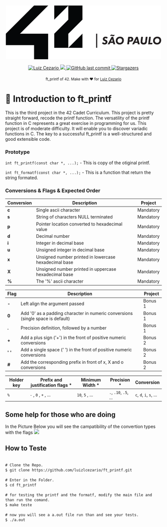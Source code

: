 

<div>
<p align="center">
   <img src="./.github/42.png" alt="Github-Explorer" width="500"/>
</p>
</div>
<p align="center">	
   <a href="https://www.linkedin.com/in/luiz-lima-cezario/">
      <img alt="Luiz Cezario" src="https://img.shields.io/badge/-luizCezario-682998?style=flat&logo=Linkedin&logoColor=white" />
   </a>

  <a aria-label="Completed" href="https://www.42sp.org.br/">
    <img src="https://img.shields.io/badge/42.sp-Printf-682998?logo="></img>
  </a>
  <a href="https://github.com/luizlcezario/ft_printf/commits/master">
    <img alt="GitHub last commit" src="https://img.shields.io/github/last-commit/luizlcezario/ft_printf?color=682998">
  </a> 

  <a href="https://github.com/luizlcezario/ft_printf/stargazers">
    <img alt="Stargazers" src="https://img.shields.io/github/stars/luizlcezario/ft_printf?color=682998&logo=github">
  </a>
</p>

<div align="center">
  <sub>ft_printf of 42. Make with ❤︎ for
        <a href="https://github.com/luizlcezario">Luiz Cezario</a> 
    </a>
  </sub>
</div>



# 🚀 Introduction to ft_printf

This is the third project in the 42 Cadet Curriculum. This project is pretty straight forward, recode the printf function.
The versatility of the printf function in C represents a great exercise in programming for us. This project is of moderate difficulty. It will enable you to discover variadic functions in C. The key to a successful ft_printf is a well-structured and good extensible code.


### Prototype

`int ft_printf(const char *, ...);` - This is copy of the otiginal printf.

`int ft_formatf(const char *, ...);` - This is a function that return the string formated.



### Conversions & Flags & Expected Order

| Conversion  | Description														 			| Project 		|
|-------|-----------------------------------------------------------------------------------|---------------|
| **c** | Single ascii character         													|Mandatory		|
| **s** | String of characters NULL terminated												|Mandatory		|
| **p** | Pointer location converted to hexadecimal value									|Mandatory		|
| **d** | Decimal number 																	|Mandatory		|
| **i** | Integer in decimal base                 											|Mandatory		|
| **u** | Unsigned integer in decimal base                									|Mandatory		|
| **x** | Unsigned number printed in lowercase hexadecimal base                				|Mandatory		|
| **X** | Unsigned number printed in uppercase hexadecimal base                				|Mandatory		|
| **%** | The '%' ascii character                 											|Mandatory		|

| Flag  | Description														 				| Project 		|
|-------|-----------------------------------------------------------------------------------|---------------|
| **-** | Left align the argument passed	         										|Bonus 1		|
| **0** | Add '0' as a padding character in numeric conversions (single space is default)	|Bonus 1		|
| **.** | Precision definition, followed by a number 										|Bonus 1		|
| **+** | Add a plus sign ('+') in the front of positive numeric conversions 				|Bonus 2		|
| **' '** | Add a single space (' ') in the front of positive numeric conversions 			|Bonus 2		|
| **#** | Add the corresponding prefix in front of x, X and o conversions                 	|Bonus 2		|

| Holder key  | Prefix and justification flags *| Minimum Width *| Precision *	| Conversion 	|
|-------------|---------------------------------|---------------|---------------|---------------|
|`%`		  | `-` , `0` , `+` ,  ...			| `10`, `5` , ... | `.`, `.10`, `.5`, ... | `c`, `d`, `i`, `s`, ... |  

## Some help for those who are doing

In the Picture Below you will see the campatibility of the convertion types with the flags
<img src="./.github/grp_harder.png" width= "800px"/>

## How to Teste

```

# Clone the Repo.
$ git clone https://github.com/luizlcezario/ft_printf.git

# Enter in the Folder.
$ cd ft_printf

# for testing the printf and the formatf, modify the main file and than run the comand.
$ make teste

# now you will see a a.out file run than and see your tests.
$ ./a.out

```
